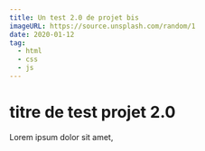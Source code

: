 ```yaml
---
title: Un test 2.0 de projet bis
imageURL: https://source.unsplash.com/random/1
date: 2020-01-12
tag:
  - html
  - css
  - js
---
```

titre de test projet 2.0
===

Lorem ipsum dolor sit amet,


